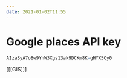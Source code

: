 ```yaml
---
date: 2021-01-02T11:55
---
```


# Google places API key

```r
AIzaSyA7o8w9YnW3Xgs13ak9DCKm8K-gHYX5Cy0
```

[[[GIS]]]